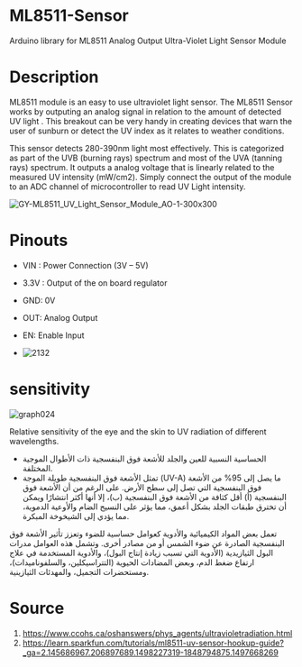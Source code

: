 # ML8511-Sensor
Arduino library for  ML8511 Analog Output Ultra-Violet Light Sensor Module

 # Description
ML8511 module is an easy to use ultraviolet light sensor. The ML8511 Sensor works by outputing an analog signal in relation to the amount of detected UV light . This breakout can be very handy in creating devices that warn the user of sunburn or detect the UV index as it relates to weather conditions.

This sensor detects 280-390nm light most effectively. This is categorized as part of the UVB (burning rays) spectrum and most of the UVA (tanning rays) spectrum. It outputs a analog voltage that is linearly related to the measured UV intensity (mW/cm2). Simply connect the output of the module to an ADC channel of microcontroller to read UV Light intensity.

![GY-ML8511_UV_Light_Sensor_Module_AO-1-300x300](https://github.com/FarkadAdnan/ML8511-Sensor/assets/35774039/f945f2f4-40eb-4545-9c5b-6edafea352b1)



 # Pinouts
- VIN : Power Connection (3V – 5V)
- 3.3V : Output of the on board regulator
- GND: 0V
- OUT: Analog Output
- EN: Enable Input

- ![2132](https://github.com/FarkadAdnan/ML8511-Sensor/assets/35774039/879894fc-bdf6-497d-bd1d-0cd4f4e4b576)

# sensitivity 
 ![graph024](https://github.com/FarkadAdnan/ML8511-Sensor/assets/35774039/1bde5cc6-7754-4667-a942-2344c8653da9)
  
Relative sensitivity of the eye and the skin to UV radiation of different wavelengths.
- الحساسية النسبية للعين والجلد للأشعة فوق البنفسجية ذات الأطوال الموجية المختلفة.
- تمثل الأشعة فوق البنفسجية طويلة الموجة (UV-A) ما يصل إلى 95% من الأشعة فوق البنفسجية التي تصل إلى سطح الأرض. على الرغم من أن الأشعة فوق البنفسجية (أ) أقل كثافة من الأشعة فوق البنفسجية (ب)، إلا أنها أكثر انتشارًا ويمكن أن تخترق طبقات الجلد بشكل أعمق، مما يؤثر على النسيج الضام والأوعية الدموية، مما يؤدي إلى الشيخوخة المبكرة.

تعمل بعض المواد الكيميائية والأدوية كعوامل حساسية للضوء وتعزز تأثير الأشعة فوق البنفسجية الصادرة عن ضوء الشمس أو من مصادر أخرى. وتشمل هذه العوامل مدرات البول الثيازيدية (الأدوية التي تسبب زيادة إنتاج البول)، والأدوية المستخدمة في علاج ارتفاع ضغط الدم، وبعض المضادات الحيوية (التتراسيكلين، والسلفوناميدات)، ومستحضرات التجميل، والمهدئات الثيازينية.
# Source
1. https://www.ccohs.ca/oshanswers/phys_agents/ultravioletradiation.html
2. https://learn.sparkfun.com/tutorials/ml8511-uv-sensor-hookup-guide?_ga=2.145686967.206897689.1498227319-1848794875.1497668269
